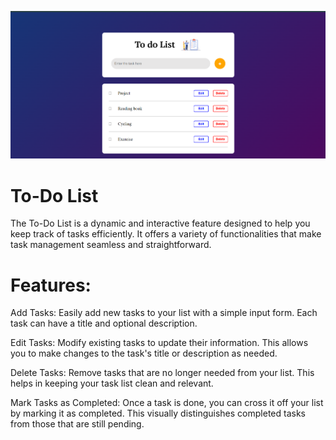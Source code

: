 ![alt text](<Screenshot 2024-07-01 122542-1.png>)

# To-Do List
The To-Do List is a dynamic and interactive feature designed to help you keep track of tasks efficiently. It offers a variety of functionalities that make task management seamless and straightforward.

# Features:
Add Tasks: Easily add new tasks to your list with a simple input form. Each task can have a title and optional description.

Edit Tasks: Modify existing tasks to update their information. This allows you to make changes to the task's title or description as needed.

Delete Tasks: Remove tasks that are no longer needed from your list. This helps in keeping your task list clean and relevant.

Mark Tasks as Completed: Once a task is done, you can cross it off your list by marking it as completed. This visually distinguishes completed tasks from those that are still pending.